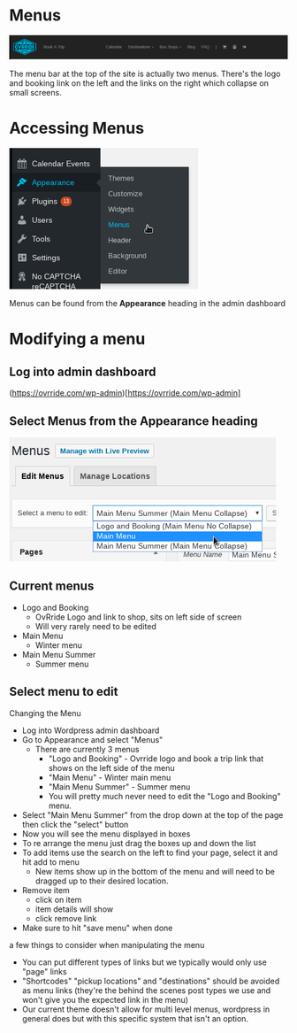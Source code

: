 <!-- TITLE: Modify Menu -->
<!-- SUBTITLE: Description of menus and how to change them for OvRride.com -->

# Menus
![Menu](/uploads/menu.png "Menu")

The menu bar at the top of the site is actually two menus. There's the logo and booking link on the left and the links on the right which collapse on small screens.

# Accessing Menus
![Apearance Menu](/uploads/apearance-menu.png "Apearance Menu")

Menus can be found from the **Appearance** heading in the admin dashboard

# Modifying a menu

## Log into admin dashboard
(https://ovrride.com/wp-admin)[https://ovrride.com/wp-admin]

## Select **Menus** from the **Appearance** heading
![Select Menu](/uploads/select-menu.png "Select Menu")

## Current menus
* Logo and Booking
	*  OvRride Logo and link to shop, sits on left side of screen
	*  Will very rarely need to be edited
*  Main Menu
	*  Winter menu
*  Main Menu Summer
	*  Summer menu

## Select menu to edit

Changing the Menu
- Log into Wordpress admin dashboard
- Go to Appearance and select "Menus"
  - There are currently 3 menus
    - "Logo and Booking" - Ovrride logo and book a trip link that shows on the left side of the menu
    - "Main Menu" - Winter main menu
    - "Main Menu Summer" - Summer menu
    - You will pretty much never need to edit the "Logo and Booking" menu.
- Select "Main Menu Summer" from the drop down at the top of the page then click the "select" button
- Now you will see the menu displayed in boxes
- To re arrange the menu just drag the boxes up and down the list
- To add items use the search on the left to find your page, select it and hit add to menu
  - New items show up in the bottom of the menu and will need to be dragged up to their desired location.
- Remove item
  - click on item
  - item details will show
  - click remove link
- Make sure to hit "save menu" when done
  
a few things to consider when manipulating the menu
  - You can put different types of links but we typically would only use "page" links
  - "Shortcodes" "pickup locations" and "destinations" should be avoided as menu links (they're the behind the scenes post types we use and won't give you the expected link in the menu)
  - Our current theme doesn't allow for multi level menus, wordpress in general does but with this specific system that isn't an option.